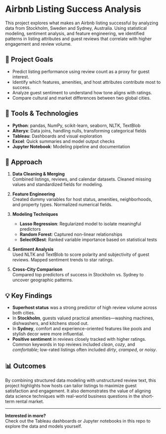 # Airbnb Listing Success Analysis

This project explores what makes an Airbnb listing successful by analyzing data from Stockholm, Sweden and Sydney, Australia. Using statistical modeling, sentiment analysis, and feature engineering, we identified patterns in listing attributes and guest reviews that correlate with higher engagement and review volume.

## 📌 Project Goals

- Predict listing performance using review count as a proxy for guest interest.
- Identify which features, amenities, and host attributes contribute most to success.
- Analyze guest sentiment to understand how tone aligns with ratings.
- Compare cultural and market differences between two global cities.

## 🧰 Tools & Technologies

- **Python**: pandas, NumPy, scikit-learn, seaborn, NLTK, TextBlob
- **Alteryx**: Data joins, handling nulls, transforming categorical fields
- **Tableau**: Dashboards and visual exploration
- **Excel**: Quick summaries and model output checks
- **Jupyter Notebook**: Modeling pipeline and documentation

## 🔎 Approach

1. **Data Cleaning & Merging**  
   Combined listings, reviews, and calendar datasets. Cleaned missing values and standardized fields for modeling.

2. **Feature Engineering**  
   Created dummy variables for host status, amenities, neighborhoods, and property types. Normalized numerical fields.

3. **Modeling Techniques**  
   - **Lasso Regression**: Regularized model to isolate meaningful predictors  
   - **Random Forest**: Captured non-linear relationships  
   - **SelectKBest**: Ranked variable importance based on statistical tests

4. **Sentiment Analysis**  
   Used NLTK and TextBlob to score polarity and subjectivity of guest reviews. Mapped sentiment trends to star ratings.

5. **Cross-City Comparison**  
   Compared top predictors of success in Stockholm vs. Sydney to uncover geographic patterns.

## 💡 Key Findings

- **Superhost status** was a strong predictor of high review volume across both cities.
- In **Stockholm**, guests valued practical amenities—washing machines, dishwashers, and kitchens stood out.
- In **Sydney**, comfort and experience-oriented features like pools and stylish decor were more influential.
- **Positive sentiment** in reviews closely tracked with higher ratings. Common keywords in top reviews included _clean_, _cozy_, and _comfortable_; low-rated listings often included _dirty_, _cramped_, or _noisy_.

## 📊 Outcomes

By combining structured data modeling with unstructured review text, this project highlights how hosts can tailor listings to maximize guest satisfaction and engagement. It also demonstrates the value of aligning data science techniques with real-world business questions in the short-term rental market.

---

**Interested in more?**  
Check out the Tableau dashboards or Jupyter notebooks in this repo to explore the data and models yourself.
